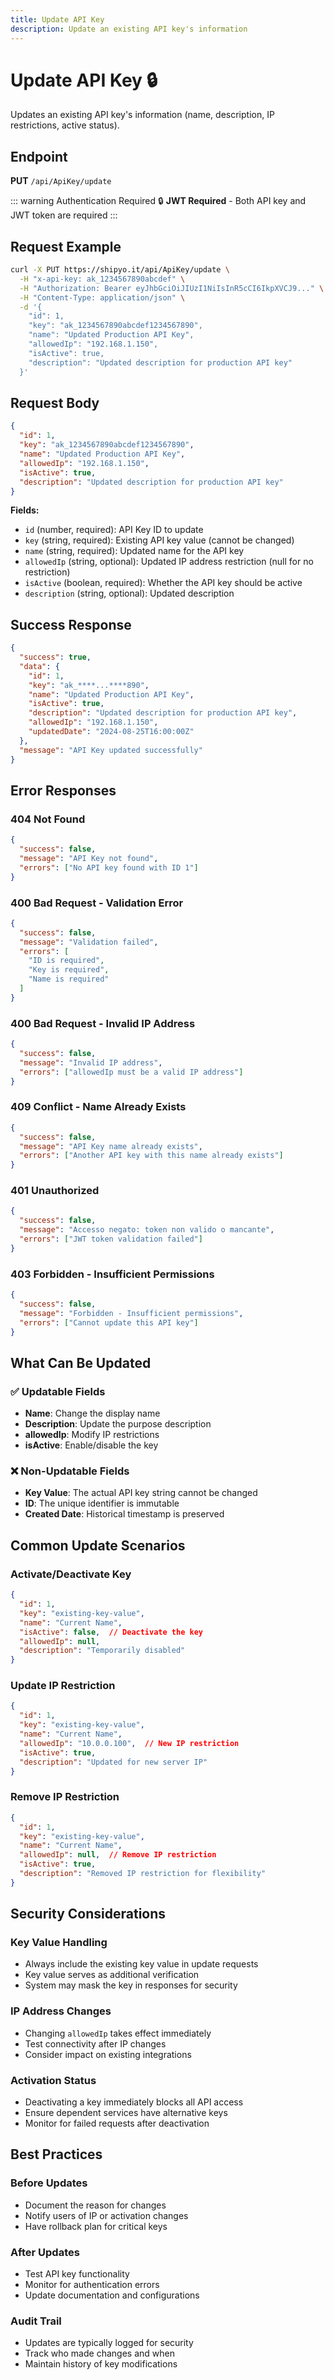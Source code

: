 ```yaml
---
title: Update API Key
description: Update an existing API key's information
---
```


# Update API Key 🔒

Updates an existing API key's information (name, description, IP restrictions, active status).

## Endpoint
**PUT** `/api/ApiKey/update`

<HeaderBadge 
  type="jwt" 
  icon="🔒" 
  label="JWT Required"
  :headers="['x-api-key: <your-api-key>', 'Authorization: Bearer <jwt-token>', 'Content-Type: application/json']"
/>

::: warning Authentication Required
🔒 **JWT Required** - Both API key and JWT token are required
:::

## Request Example
```bash
curl -X PUT https://shipyo.it/api/ApiKey/update \
  -H "x-api-key: ak_1234567890abcdef" \
  -H "Authorization: Bearer eyJhbGciOiJIUzI1NiIsInR5cCI6IkpXVCJ9..." \
  -H "Content-Type: application/json" \
  -d '{
    "id": 1,
    "key": "ak_1234567890abcdef1234567890",
    "name": "Updated Production API Key",
    "allowedIp": "192.168.1.150",
    "isActive": true,
    "description": "Updated description for production API key"
  }'
```

## Request Body
```json
{
  "id": 1,
  "key": "ak_1234567890abcdef1234567890",
  "name": "Updated Production API Key",
  "allowedIp": "192.168.1.150",
  "isActive": true,
  "description": "Updated description for production API key"
}
```

**Fields:**
- `id` (number, required): API Key ID to update
- `key` (string, required): Existing API key value (cannot be changed)
- `name` (string, required): Updated name for the API key
- `allowedIp` (string, optional): Updated IP address restriction (null for no restriction)
- `isActive` (boolean, required): Whether the API key should be active
- `description` (string, optional): Updated description

## Success Response
```json
{
  "success": true,
  "data": {
    "id": 1,
    "key": "ak_****...****890",
    "name": "Updated Production API Key",
    "isActive": true,
    "description": "Updated description for production API key",
    "allowedIp": "192.168.1.150",
    "updatedDate": "2024-08-25T16:00:00Z"
  },
  "message": "API Key updated successfully"
}
```

## Error Responses

### 404 Not Found
```json
{
  "success": false,
  "message": "API Key not found",
  "errors": ["No API key found with ID 1"]
}
```

### 400 Bad Request - Validation Error
```json
{
  "success": false,
  "message": "Validation failed",
  "errors": [
    "ID is required",
    "Key is required",
    "Name is required"
  ]
}
```

### 400 Bad Request - Invalid IP Address
```json
{
  "success": false,
  "message": "Invalid IP address",
  "errors": ["allowedIp must be a valid IP address"]
}
```

### 409 Conflict - Name Already Exists
```json
{
  "success": false,
  "message": "API Key name already exists",
  "errors": ["Another API key with this name already exists"]
}
```

### 401 Unauthorized
```json
{
  "success": false,
  "message": "Accesso negato: token non valido o mancante",
  "errors": ["JWT token validation failed"]
}
```

### 403 Forbidden - Insufficient Permissions
```json
{
  "success": false,
  "message": "Forbidden - Insufficient permissions",
  "errors": ["Cannot update this API key"]
}
```

## What Can Be Updated

### ✅ Updatable Fields
- **Name**: Change the display name
- **Description**: Update the purpose description
- **allowedIp**: Modify IP restrictions
- **isActive**: Enable/disable the key

### ❌ Non-Updatable Fields
- **Key Value**: The actual API key string cannot be changed
- **ID**: The unique identifier is immutable
- **Created Date**: Historical timestamp is preserved

## Common Update Scenarios

### Activate/Deactivate Key
```json
{
  "id": 1,
  "key": "existing-key-value",
  "name": "Current Name",
  "isActive": false,  // Deactivate the key
  "allowedIp": null,
  "description": "Temporarily disabled"
}
```

### Update IP Restriction
```json
{
  "id": 1,
  "key": "existing-key-value", 
  "name": "Current Name",
  "allowedIp": "10.0.0.100",  // New IP restriction
  "isActive": true,
  "description": "Updated for new server IP"
}
```

### Remove IP Restriction
```json
{
  "id": 1,
  "key": "existing-key-value",
  "name": "Current Name", 
  "allowedIp": null,  // Remove IP restriction
  "isActive": true,
  "description": "Removed IP restriction for flexibility"
}
```

## Security Considerations

### Key Value Handling
- Always include the existing key value in update requests
- Key value serves as additional verification
- System may mask the key in responses for security

### IP Address Changes
- Changing `allowedIp` takes effect immediately
- Test connectivity after IP changes
- Consider impact on existing integrations

### Activation Status
- Deactivating a key immediately blocks all API access
- Ensure dependent services have alternative keys
- Monitor for failed requests after deactivation

## Best Practices

### Before Updates
- Document the reason for changes
- Notify users of IP or activation changes
- Have rollback plan for critical keys

### After Updates
- Test API key functionality
- Monitor for authentication errors
- Update documentation and configurations

### Audit Trail
- Updates are typically logged for security
- Track who made changes and when
- Maintain history of key modifications
